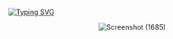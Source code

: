 

[![Typing SVG](https://readme-typing-svg.demolab.com?font=Fira+Code&pause=1000&color=33F72A&random=false&width=435&lines=Architecture&center=true&vCenter=true)](https://git.io/typing-svg)


<p align="center">
<img src="https://github.com/YassineAlami/Web-Page-Stats--Spring-Cloud-Streams-Functions-Kafka/assets/40896739/c7ca863c-f510-4b0c-a800-c12605259d0b" alt="Screenshot (1685)"></p>
